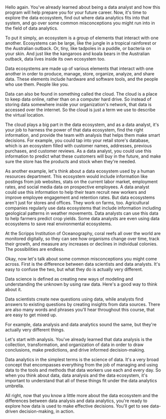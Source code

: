 
Hello again. You've already learned about being a data analyst and how this program will help prepare you for your future career. Now, it's time to explore the data ecosystem, find out where data analytics fits into that system, and go over some common misconceptions you might run into in the field of data analytics. 

To put it simply, an ecosystem is a group of elements that interact with one another. Ecosystems can be large, like the jungle in a tropical rainforest or the Australian outback. Or, tiny, like tadpoles in a puddle, or bacteria on your skin. And just like the kangaroos and koala bears in the Australian outback, data lives inside its own ecosystem too. 

Data ecosystems are made up of various elements that interact with one another in order to produce, manage, store, organize, analyze, and share data. These elements include hardware and software tools, and the people who use them. People like you. 

Data can also be found in something called the cloud. The cloud is a place to keep data online, rather than on a computer hard drive. So instead of storing data somewhere inside your organization's network, that data is accessed over the internet. So the cloud is just a term we use to describe the virtual location. 

The cloud plays a big part in the data ecosystem, and as a data analyst, it's your job to harness the power of that data ecosystem, find the right information, and provide the team with analysis that helps them make smart decisions. For example, you could tap into your retail store's database, which is an ecosystem filled with customer names, addresses, previous purchases, and customer reviews. As a data analyst, you could use this information to predict what these customers will buy in the future, and make sure the store has the products and stock when they're needed. 

As another example, let's think about a data ecosystem used by a human resources department. This ecosystem would include information like postings from job websites, stats on the current labor market, employment rates, and social media data on prospective employees. A data analyst could use this information to help their team recruit new workers and improve employee engagement and retention rates. But data ecosystems aren't just for stores and offices. They work on farms, too. Agricultural companies regularly use data ecosystems that include information including geological patterns in weather movements. Data analysts can use this data to help farmers predict crop yields. Some data analysts are even using data ecosystems to save real environmental ecosystems. 

At the Scripps Institution of Oceanography, coral reefs all over the world are monitored digitally, so they can see how organisms change over time, track their growth, and measure any increases or declines in individual colonies. The possibilities are endless. 

Okay, now let's talk about some common misconceptions you might come across. First is the difference between data scientists and data analysts. It's easy to confuse the two, but what they do is actually very different. 

Data science is defined as creating new ways of modeling and understanding the unknown by using raw data. Here's a good way to think about it. 

Data scientists create new questions using data, while analysts find answers to existing questions by creating insights from data sources. There are also many words and phrases you'll hear throughout this course, that are easy to get mixed up. 

For example, data analysis and data analytics sound the same, but they're actually very different things. 

Let's start with analysis. You've already learned that data analysis is the collection, transformation, and organization of data in order to draw conclusions, make predictions, and drive informed decision-making. 

Data analytics in the simplest terms is the science of data. It's a very broad concept that encompasses everything from the job of managing and using data to the tools and methods that data workers use each and every day. So when you think about data, data analysis and the data ecosystem, it's important to understand that all of these things fit under the data analytics umbrella. 

All right, now that you know a little more about the data ecosystem and the differences between data analysis and data analytics, you're ready to explore how data is used to make effective decisions. You'll get to see data-driven decision-making, in action.